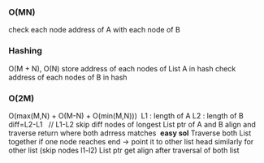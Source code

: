 ### O(MN)
check each node address of A with each node of B
​
### Hashing
O(M + N), O(N)
store address of each nodes of List A in hash
check address of each nodes  of B in hash
​
### O(2M)
O(max(M,N) + O(M-N) + O(min(M,N)))
​
L1 : length of A
L2 : length of B
​
diff=L2-L1   // L1-L2
skip diff nodes of longest List
ptr of A and B align  and traverse
return where both adrress matches
​
**easy sol**
Traverse both List together
if one node reaches end -> point it to other list head
similarly for other list  (skip nodes l1-l2)
​
List ptr get align after traversal of both list
​